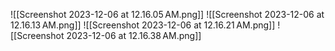 ![[Screenshot 2023-12-06 at 12.16.05 AM.png]]
![[Screenshot 2023-12-06 at 12.16.13 AM.png]]
![[Screenshot 2023-12-06 at 12.16.21 AM.png]]
![[Screenshot 2023-12-06 at 12.16.38 AM.png]]